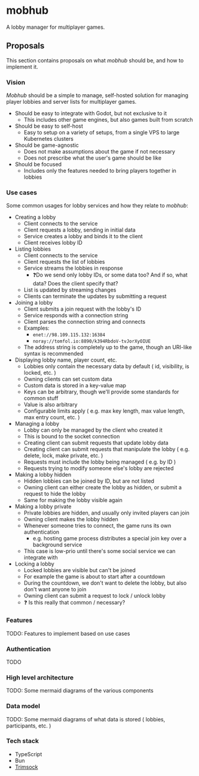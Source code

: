 # mobhub

A lobby manager for multiplayer games.

## Proposals

This section contains proposals on what *mobhub* should be, and how to
implement it.

### Vision

*Mobhub* should be a simple to manage, self-hosted solution for managing player
lobbies and server lists for multiplayer games.

* Should be easy to integrate with Godot, but not exclusive to it
  * This includes other game engines, but also games built from scratch
* Should be easy to self-host
  * Easy to setup on a variety of setups, from a single VPS to large Kubernetes
    clusters
* Should be game-agnostic
  * Does not make assumptions about the game if not necessary
  * Does not prescribe what the user's game should be like
* Should be focused
  * Includes only the features needed to bring players together in lobbies

### Use cases

Some common usages for lobby services and how they relate to *mobhub*:

- Creating a lobby
  - Client connects to the service
  - Client requests a lobby, sending in initial data
  - Service creates a lobby and binds it to the client
  - Client receives lobby ID
- Listing lobbies
  - Client connects to the service
  - Client requests the list of lobbies
  - Service streams the lobbies in response
    - ❓Do we send only lobby IDs, or some data too? And if so, what data? Does
      the client specify that?
  - List is updated by streaming changes
  - Clients can terminate the updates by submitting a request
- Joining a lobby
  - Client submits a join request with the lobby's ID
  - Service responds with a connection string
  - Client parses the connection string and connects
  - Examples:
    - `enet://98.109.115.132:16384`
    - `noray://tomfol.io:8890/k394RbdoV-tvJorXyOIUE`
  - The address string is completely up to the game, though an URI-like syntax
    is recommended
- Displaying lobby name, player count, etc.
  - Lobbies only contain the necessary data by default ( id, visibility, is
    locked, etc. )
  - Owning clients can set custom data
  - Custom data is stored in a key-value map
  - Keys can be arbitrary, though we'll provide some standards for common stuff
  - Value is also arbitrary
  - Configurable limits apply ( e.g. max key length, max value length, max
    entry count, etc. )
- Managing a lobby
  - Lobby can only be managed by the client who created it
  - This is bound to the socket connection
  - Creating client can submit requests that update lobby data
  - Creating client can submit requests that manipulate the lobby ( e.g.
    delete, lock, make private, etc. )
  - Requests must include the lobby being managed ( e.g. by ID )
  - Requests trying to modify someone else's lobby are rejected
- Making a lobby hidden
  - Hidden lobbies can be joined by ID, but are not listed
  - Owning client can either create the lobby as hidden, or submit a request to
    hide the lobby
  - Same for making the lobby visible again
- Making a lobby private
  - Private lobbies are hidden, and usually only invited players can join
  - Owning client makes the lobby hidden
  - Whenever someone tries to connect, the game runs its own authentication
    - e.g. hosting game process distributes a special join key over a
      background service
  - This case is low-prio until there's some social service we can integrate
    with
- Locking a lobby
  - Locked lobbies are visible but can't be joined
  - For example the game is about to start after a countdown
  - During the countdown, we don't want to delete the lobby, but also don't
    want anyone to join
  - Owning client can submit a request to lock / unlock lobby
  - ❓ Is this really that common / necessary?

### Features

TODO: Features to implement based on use cases

### Authentication

TODO

### High level architecture

TODO: Some mermaid diagrams of the various components

### Data model

TODO: Some mermaid diagrams of what data is stored ( lobbies, participants, etc. )

### Tech stack

- TypeScript
- Bun
- [Trimsock]


[Trimsock]: https://github.com/foxssake/trimsock
